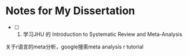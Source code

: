 # Notes for My Dissertation

- [ ] 1. 学习JHU 的 Introduction to Systematic Review and Meta-Analysis



关于r语言的meta分析，google搜索meta analysis r tutorial


